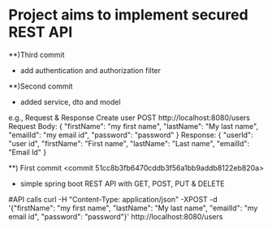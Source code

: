 # Project aims to implement secured REST API

**)Third commit
* add authentication and authorization filter

**)Second commit
* added service, dto and model

e.g., Request & Response 
Create user
POST
http://localhost:8080/users
Request Body:
{
    "firstName": "my first name",
    "lastName": "My last name",
    "emailId": "my email id",
    "password": "password"
}
Response:
{
    "userId": "user id",
    "firstName": "First name",
    "lastName": "Last name",
    "emailId": "Email Id"
}

**) First commit <commit 51cc8b3fb6470cddb3f56a1bb9addb8122eb820a>
* simple spring boot REST API with GET, POST, PUT & DELETE

#API calls
 curl -H "Content-Type: application/json" -XPOST -d '{"firstName": "my first name", "lastName": "My last name", "emailId": "my email id", "password": "password"}' http://localhost:8080/users

